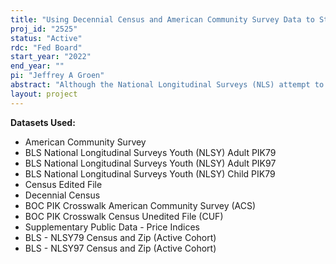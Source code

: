 ```yaml
---
title: "Using Decennial Census and American Community Survey Data to Study Nonresponse in the NLSY79, NLSY97, and Children of the NLSY79"
proj_id: "2525"
status: "Active"
rdc: "Fed Board"
start_year: "2022"
end_year: ""
pi: "Jeffrey A Groen"
abstract: "Although the National Longitudinal Surveys (NLS) attempt to interview virtually every living sample member during each round, some sample members have not been interviewed for many years. In this project, we will test for nonresponse bias in the NLSY79 (birth years 1957-1964) and NLSY97 (birth years 1980-1984) by matching the NLS records to the 2000 and 2010 Decennial Census (DC) surveys and the American Community Survey (ACS). Matching to these datasets will allow us to compare NLS respondents to non-respondents in terms of key variables representing a range of economic and social characteristics. The DC short-form data, though they cover a limited set of topics, can be matched to nearly all NLS sample members. The long-form DC and ACS are more comprehensive in terms of topics but have smaller samples. We will use the matched data to estimate statistical models that address three issues related to nonresponse in NLS surveys. First, we will estimate how outcomes measured at a point in time in the DC short-form data (marital status, number of children, household structure and size, and geography) are related to the likelihood of nonresponse in the NLS. Second, we will use the DC long-form and ACS data to estimate how nonresponse affects regression estimates of economic relationships, such as the returns to education. Third, we will use the DC long-form and ACS data to estimate quantile regressions that measure how the earnings and income distributions in the NLSY data sets are affected by unit nonresponse."
layout: project
---
```


**Datasets Used:**

  - American Community Survey 
  - BLS National Longitudinal Surveys Youth (NLSY) Adult PIK79 
  - BLS National Longitudinal Surveys Youth (NLSY) Adult PIK97 
  - BLS National Longitudinal Surveys Youth (NLSY) Child PIK79 
  - Census Edited File 
  - Decennial Census 
  - BOC PIK Crosswalk American Community Survey (ACS) 
  - BOC PIK Crosswalk Census Unedited File (CUF) 
  - Supplementary Public Data - Price Indices 
  - BLS - NLSY79 Census and Zip (Active Cohort) 
  - BLS - NLSY97 Census and Zip (Active Cohort) 

